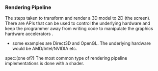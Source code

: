 
### Rendering Pipeline
The steps taken to transform and render a 3D model to 2D (the screen).
There are APIs that can be used to control the underlying hardware and keep the programmer away from writing code to manipulate the graphics hardware accelerators .
- some examples are Direct3D and OpenGL. The underlying hardware would be AMD/Intel/NVIDIA etc.

spec:(one of?) The most common  type of rendering pipeline implementations is done with a shader.
